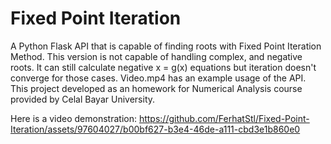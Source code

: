 # Fixed Point Iteration
 A Python Flask API that is capable of finding roots with Fixed Point Iteration Method.
 This version is not capable of handling complex, and negative roots. It can still calculate negative x = g(x) equations but iteration doesn't converge for those cases.
 Video.mp4 has an example usage of the API.
 This project developed as an homework for Numerical Analysis course provided by Celal Bayar University.

Here is a video demonstration:
https://github.com/FerhatStl/Fixed-Point-Iteration/assets/97604027/b00bf627-b3e4-46de-a111-cbd3e1b860e0

